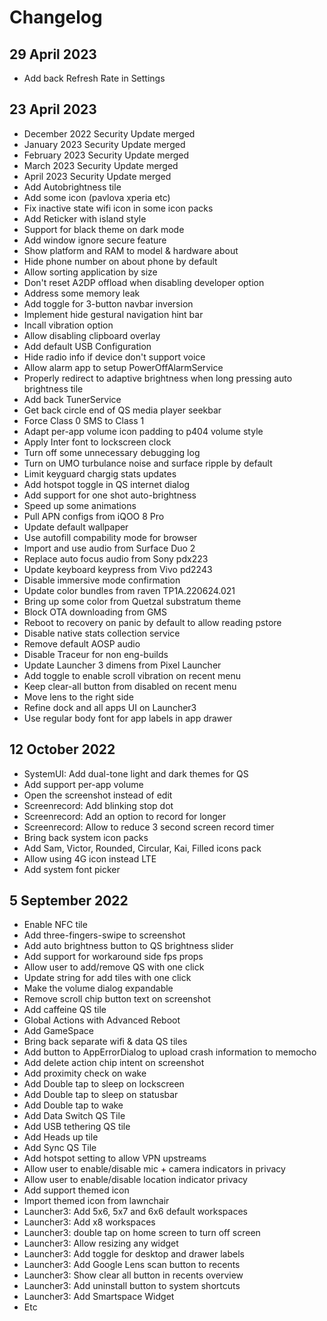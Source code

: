 Changelog
=========

29 April 2023
--------------

* Add back Refresh Rate in Settings

23 April 2023
--------------

* December 2022 Security Update merged
* January 2023 Security Update merged
* February 2023 Security Update merged
* March 2023 Security Update merged
* April 2023 Security Update merged
* Add Autobrightness tile
* Add some icon (pavlova xperia etc)
* Fix inactive state wifi icon in some icon packs
* Add Reticker with island style
* Support for black theme on dark mode
* Add window ignore secure feature
* Show platform and RAM to model & hardware about
* Hide phone number on about phone by default
* Allow sorting application by size
* Don't reset A2DP offload when disabling developer option
* Address some memory leak
* Add toggle for 3-button navbar inversion
* Implement hide gestural navigation hint bar
* Incall vibration option
* Allow disabling clipboard overlay
* Add default USB Configuration
* Hide radio info if device don't support voice
* Allow alarm app to setup PowerOffAlarmService
* Properly redirect to adaptive brightness when long pressing auto brightness tile
* Add back TunerService 
* Get back circle end of QS media player seekbar
* Force Class 0 SMS to Class 1
* Adapt per-app volume icon padding to p404 volume style
* Apply Inter font to lockscreen clock 
* Turn off some unnecessary debugging log
* Turn on UMO turbulance noise and surface ripple by default
* Limit keyguard chargig stats updates
* Add hotspot toggle in QS internet dialog
* Add support for one shot auto-brightness
* Speed up some animations
* Pull APN configs from iQOO 8 Pro
* Update default wallpaper
* Use autofill compability mode for browser
* Import and use audio from Surface Duo 2
* Replace auto focus audio from Sony pdx223
* Update keyboard keypress from Vivo pd2243
* Disable immersive mode confirmation
* Update color bundles from raven TP1A.220624.021
* Bring up some color from Quetzal substratum theme
* Block OTA downloading from GMS
* Reboot to recovery on panic by default to allow reading pstore
* Disable native stats collection service
* Remove default AOSP audio
* Disable Traceur for non eng-builds
* Update Launcher 3 dimens from Pixel Launcher
* Add toggle to enable scroll vibration on recent menu
* Keep clear-all button from disabled on recent menu
* Move lens to the right side
* Refine dock and all apps UI on Launcher3
* Use regular body font for app labels in app drawer

12 October 2022
---------------

* SystemUI: Add dual-tone light and dark themes for QS 
* Add support per-app volume
* Open the screenshot instead of edit
* Screenrecord: Add blinking stop dot
* Screenrecord: Add an option to record for longer
* Screenrecord: Allow to reduce 3 second screen record timer
* Bring back system icon packs
* Add Sam, Victor, Rounded, Circular, Kai, Filled icons pack
* Allow using 4G icon instead LTE
* Add system font picker

5 September 2022
----------------

* Enable NFC tile
* Add three-fingers-swipe to screenshot
* Add auto brightness button to QS brightness slider
* Add support for workaround side fps props
* Allow user to add/remove QS with one click
* Update string for add tiles with one click
* Make the volume dialog expandable
* Remove scroll chip button text on screenshot
* Add caffeine QS tile
* Global Actions with Advanced Reboot
* Add GameSpace
* Bring back separate wifi & data QS tiles
* Add button to AppErrorDialog to upload crash information to memocho
* Add delete action chip intent on screenshot
* Add proximity check on wake
* Add Double tap to sleep on lockscreen
* Add Double tap to sleep on statusbar
* Add Double tap to wake
* Add Data Switch QS Tile
* Add USB tethering QS tile
* Add Heads up tile
* Add Sync QS Tile
* Add hotspot setting to allow VPN upstreams
* Allow user to enable/disable mic + camera indicators in privacy
* Allow user to enable/disable location indicator privacy
* Add support themed icon
* Import themed icon from lawnchair
* Launcher3: Add 5x6, 5x7 and 6x6 default workspaces
* Launcher3: Add x8 workspaces
* Launcher3: double tap on home screen to turn off screen
* Launcher3: Allow resizing any widget
* Launcher3: Add toggle for desktop and drawer labels
* Launcher3: Add Google Lens scan button to recents
* Launcher3: Show clear all button in recents overview
* Launcher3: Add uninstall button to system shortcuts
* Launcher3: Add Smartspace Widget
* Etc
